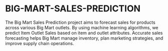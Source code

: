 # BIG-MART-SALES-PREDICTION
The Big Mart Sales Prediction project aims to forecast sales for products across various Big Mart outlets. By using machine learning algorithms, we predict Item Outlet Sales based on item and outlet attributes. Accurate sales forecasting helps Big Mart manage inventory, plan marketing strategies, and improve supply chain operations.
